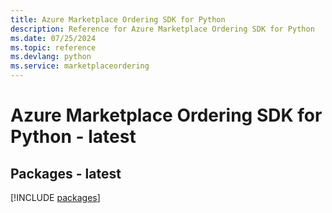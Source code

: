 ```yaml
---
title: Azure Marketplace Ordering SDK for Python
description: Reference for Azure Marketplace Ordering SDK for Python
ms.date: 07/25/2024
ms.topic: reference
ms.devlang: python
ms.service: marketplaceordering
---
```

# Azure Marketplace Ordering SDK for Python - latest
## Packages - latest
[!INCLUDE [packages](marketplace-ordering-index.md)]